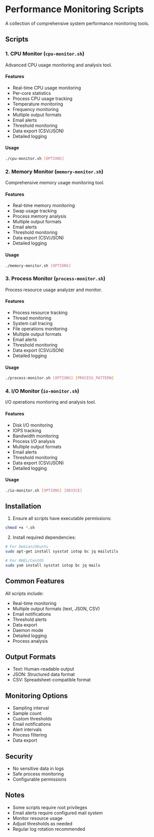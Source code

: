 # Performance Monitoring Scripts

A collection of comprehensive system performance monitoring tools.

## Scripts

### 1. CPU Monitor (`cpu-monitor.sh`)

Advanced CPU usage monitoring and analysis tool.

#### Features

- Real-time CPU usage monitoring
- Per-core statistics
- Process CPU usage tracking
- Temperature monitoring
- Frequency monitoring
- Multiple output formats
- Email alerts
- Threshold monitoring
- Data export (CSV/JSON)
- Detailed logging

#### Usage

```bash
./cpu-monitor.sh [OPTIONS]
```

### 2. Memory Monitor (`memory-monitor.sh`)

Comprehensive memory usage monitoring tool.

#### Features

- Real-time memory monitoring
- Swap usage tracking
- Process memory analysis
- Multiple output formats
- Email alerts
- Threshold monitoring
- Data export (CSV/JSON)
- Detailed logging

#### Usage

```bash
./memory-monitor.sh [OPTIONS]
```

### 3. Process Monitor (`process-monitor.sh`)

Process resource usage analyzer and monitor.

#### Features

- Process resource tracking
- Thread monitoring
- System call tracing
- File operations monitoring
- Multiple output formats
- Email alerts
- Threshold monitoring
- Data export (CSV/JSON)
- Detailed logging

#### Usage

```bash
./process-monitor.sh [OPTIONS] [PROCESS_PATTERN]
```

### 4. I/O Monitor (`io-monitor.sh`)

I/O operations monitoring and analysis tool.

#### Features

- Disk I/O monitoring
- IOPS tracking
- Bandwidth monitoring
- Process I/O analysis
- Multiple output formats
- Email alerts
- Threshold monitoring
- Data export (CSV/JSON)
- Detailed logging

#### Usage

```bash
./io-monitor.sh [OPTIONS] [DEVICE]
```

## Installation

1. Ensure all scripts have executable permissions:
```bash
chmod +x *.sh
```

2. Install required dependencies:
```bash
# For Debian/Ubuntu
sudo apt-get install sysstat iotop bc jq mailutils

# For RHEL/CentOS
sudo yum install sysstat iotop bc jq mailx
```

## Common Features

All scripts include:

- Real-time monitoring
- Multiple output formats (text, JSON, CSV)
- Email notifications
- Threshold alerts
- Data export
- Daemon mode
- Detailed logging
- Process analysis

## Output Formats

- Text: Human-readable output
- JSON: Structured data format
- CSV: Spreadsheet-compatible format

## Monitoring Options

- Sampling interval
- Sample count
- Custom thresholds
- Email notifications
- Alert intervals
- Process filtering
- Data export

## Security

- No sensitive data in logs
- Safe process monitoring
- Configurable permissions

## Notes

- Some scripts require root privileges
- Email alerts require configured mail system
- Monitor resource usage
- Adjust thresholds as needed
- Regular log rotation recommended
